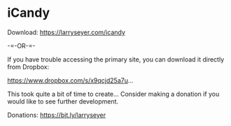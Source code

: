 # iCandy

Download: https://larryseyer.com/icandy

-=-OR-=-

If you have trouble accessing the primary site, you can download it directly from Dropbox:

https://www.dropbox.com/s/x9qcjd25a7u...

This took quite a bit of time to create...  Consider making a donation if you would like to see further development.

Donations:  https://bit.ly/larryseyer


